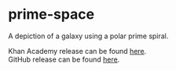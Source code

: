 # prime-space
A depiction of a galaxy using a polar prime spiral.

Khan Academy release can be found [here](https://www.khanacademy.org/computer-programming/prime-space/5438551371071488).\
GitHub release can be found [here](https://github.com/Zushah/prime-space/releases/tag/v2.0.0).
